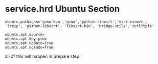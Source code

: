service.hrd Ubuntu Section
=====================

```
ubuntu.packages='qemu-kvm','qemu','python-libvirt','virt-viewer', 'lrzip', 'python-libvirt', 'libvirt-bin', 'bridge-utils','curlftpfs'
```

```
ubuntu.apt.source=
ubuntu.apt.key.pub=
ubuntu.apt.update=True
ubuntu.apt.ugrade=True
```

all of this will happen in prepare step
